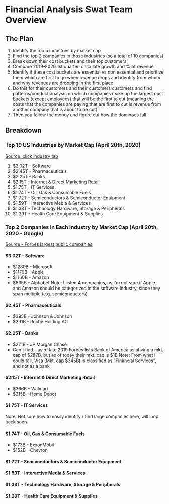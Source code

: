 Financial Analysis Swat Team Overview
=====================================

## The Plan
1. Identify the top 5 industries by market cap
2. Find the top 2 companies in those industries (so a total of 10 companies)
3. Break down their cost buckets and their top customers
4. Compare 2019-2020 1st quarter, calculate growth and % of revenue
5. Identify if these cost buckets are essential vs non essential and prioritize them which are first to go when revenue drops and identify from whom and why revenues are dropping in the first place
6. Do this for their customers and their customers customers and find patterns/conduct analysis on which companies make up the largest cost buckets (except employees) that will be the first to cut (meaning the costs that the companies are paying that are first to cut is revenue from another company that is about to be cut)
7. Then you follow the money and figure out how the dominoes fall

## Breakdown

### Top 10 US Industries by Market Cap (April 20th, 2020)
[Source, click industry tab](https://eresearch.fidelity.com/eresearch/markets_sectors/sectors/sectors_in_market.jhtml)
1. $3.02T - Software
2. $2.45T - Pharmaceuticals
3. $2.25T - Banks
4. $2.15T - Internet & Direct Marketing Retail
5. $1.75T - IT Services
6. $1.74T - Oil, Gas & Consumable Fuels
7. $1.72T - Semiconductors & Semiconductor Equipment
8. $1.59T - Interactive Media & Services
9. $1.38T - Technology Hardware, Storage & Peripherals
10. $1.29T - Health Care Equipment & Supplies

### Top 2 Companies in Each Industry by Market Cap (April 20th, 2020 - Google)
[Source - Forbes largest public companies](https://www.forbes.com/global2000/list/#header:marketValue_sortreverse:true)

#### $3.02T - Software
- $1280B - Microsoft
- $1170B - Apple
- $1160B - Amazon
- $835B  - Alphabet
Note: I listed 4 companies, as I'm not sure if Apple and Amazon should be categorized in the software industry, since they span multiple (e.g. semiconductors)

#### $2.45T - Pharmaceuticals
- $395B - Johnson & Johnson
- $291B - Roche Holding AG

#### $2.25T - Banks
- $271B - JP Morgan Chase
- Can't find - as of late 2019 Forbes lists Bank of America as ahving a mkt. cap of $287B, but as of today their mkt. cap is $1B
Note: From what I could tell, Visa (Mkt. cap $345B) is classified as "Financial Services", and not as a bank

#### $2.15T - Internet & Direct Marketing Retail
- $366B - Walmart
- $215B - Home Depot

#### $1.75T - IT Services
Note: Not sure how to easily identify / find large companies here, will loop back soon.

#### $1.74T - Oil, Gas & Consumable Fuels
- $173B - ExxonMobil
- $152B - Chevron

#### $1.72T - Semiconductors & Semiconductor Equipment
#### $1.59T - Interactive Media & Services
#### $1.38T - Technology Hardware, Storage & Peripherals
#### $1.29T - Health Care Equipment & Supplies
